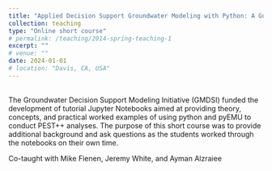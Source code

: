 ```yaml
---
title: "Applied Decision Support Groundwater Modeling with Python: A Guided Self-Study Course"
collection: teaching
type: "Online short course"
# permalink: /teaching/2014-spring-teaching-1
excerpt: ""
# venue: ""
date: 2024-01-01
# location: "Davis, CA, USA"
---
```

<br/>
The Groundwater Decision Support Modeling Initiative (GMDSI) funded the development of tutorial Jupyter Notebooks aimed at providing theory, concepts, and practical worked examples of using python and pyEMU to conduct PEST++ analyses. The purpose of this short course was to provide additional background and ask questions as the students worked through the notebooks on their own time. 


Co-taught with Mike Fienen, Jeremy White, and Ayman Alzraiee